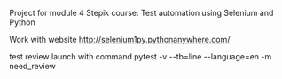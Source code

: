 Project for module 4 Stepik course:
Test automation using Selenium and Python

Work with website http://selenium1py.pythonanywhere.com/

test review launch with command pytest -v --tb=line --language=en -m need_review